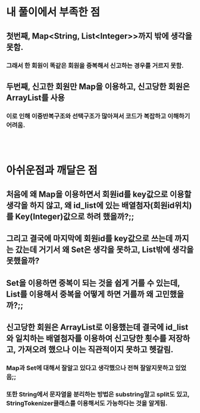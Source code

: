 # 내 풀이에서 부족한 점
## 첫번째, Map<String, List\<Integer\>\>까지 밖에 생각을 못함.
### 그래서 한 회원이 똑같은 회원을 중복해서 신고하는 경우를 거르지 못함.
## 두번째, 신고한 회원만 Map을 이용하고, 신고당한 회원은 ArrayList를 사용
### 이로 인해 이중반복구조와 선택구조가 많아져서 코드가 복잡하고 이해하기 어려움.
<br><br>
# 아쉬운점과 깨달은 점
## 처음에 왜 Map을 이용하면서 회원id를 key값으로 이용할 생각을 하지 않고, 왜 id_list에 있는 배열첨자(회원id위치)를 Key(Integer)값으로 하려 했을까?;;
## 그리고 결국에 마지막에 회원id를 key값으로 쓰는데 까지는 갔는데 거기서 왜 Set은 생각을 못하고, List밖에 생각을 못했을까?
## Set을 이용하면 중복이 되는 것을 쉽게 거를 수 있는데, List를 이용해서 중복을 어떻게 하면 거를까 왜 고민했을까?;;
## 신고당한 회원은 ArrayList로 이용했는데 결국에 id_list와 일치하는 배열첨자를 이용하여 신고당한 횟수를 저장하고, 가져오려 했으나 이는 직관적이지 못하고 헷갈림.
### Map과 Set에 대해서 잘알고 있다고 생각했으나 전혀 잘알지못하고 있었음;;
### 또한 String에서 문자열을 분리하는 방법은 substring말고 split도 있고, StringTokenizer클래스를 이용해서도 가능하다는 것을 알게됨. 
